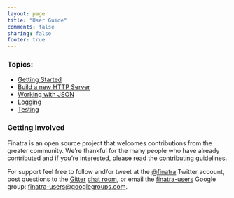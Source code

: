 ```yaml
---
layout: page
title: "User Guide"
comments: false
sharing: false
footer: true
---
```


### Topics:

- [Getting Started](/finatra/user-guide/getting-started)
- [Build a new HTTP Server](/finatra/user-guide/build-new-http-server)
- [Working with JSON](/finatra/user-guide/json)
- [Logging](/finatra/user-guide/logging)
- [Testing](/finatra/user-guide/testing)


### Getting Involved

Finatra is an open source project that welcomes contributions from the greater community. We’re thankful for the many people who have already contributed and if you’re interested, please read the [contributing](https://github.com/twitter/finatra/blob/master/CONTRIBUTING.md) guidelines.

For support feel free to follow and/or tweet at the [@finatra](https://twitter.com/finatra) Twitter account, post questions to the [Gitter](https://gitter.im/) [chat room](https://gitter.im/twitter/finatra), or email the [finatra-users](https://groups.google.com/forum/#!forum/finatra-users) Google group: [finatra-users@googlegroups.com](mailto:finatra-users@googlegroups.com).
